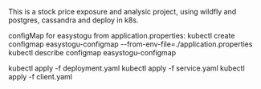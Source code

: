 This is a stock price exposure and analysic project, using wildfly and postgres, cassandra and deploy in k8s.

configMap for easystogu from application.properties:
kubectl create configmap easystogu-configmap --from-env-file=./application.properties
kubectl describe configmap easystogu-configmap

kubectl apply -f deployment.yaml
kubectl apply -f service.yaml
kubectl apply -f client.yaml

